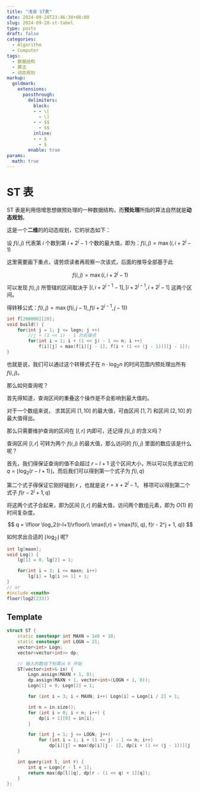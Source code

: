 ```yaml
---
title: "浅说 ST表"
date: 2024-09-28T23:46:38+08:00
slug: 2024-09-28-st-tabel
type: posts
draft: false
categories:
  - Algorithm
  - Computer
tags:
  - 数据结构
  - 算法
  - 动态规划
markup:
  goldmark:
    extensions:
      passthrough:
        delimiters:
          block:
          - - \[
            - \]
          - - $$
            - $$
          inline:
          - - $
            - $
        enable: true
params:
  math: true
---
```


# ST 表

ST 表是利用倍增思想做预处理的一种数据结构，而**预处理**所指的算法自然就是**动态规划**。

这是一个**二维**的的动态规划，它的状态如下：

设 $f(i,j)$ 代表第 $i$ 个数到第 $i + 2^j - 1$ 个数的最大值，即为：$f(i, j) = \max(i,i + 2^j - 1)$

这里需要画下重点，请劳烦读者再观察一次该式，后面的推导全部基于此

$$f(i, j) = \max(i,i + 2^j - 1)$$

可以发现 $f(i, j)$ 所管辖的区间取决于 $[i, i + 2^{j - 1} - 1] , [i + 2^{j - 1},i + 2^j - 1]$ 这两个区间。

得转移公式：$f(i, j) = \max(f(i, j - 1), f(i + 2^{j - 1}, j - 1))$

```cpp
int f[200000][20];
void build() {
    for(int j = 1; j <= logn; j ++)
        //j + (1 << i) - 1 为右端点
        for(int i = 1; i + (1 << j) - 1 <= n; i ++)
            f[i][j] = max(f[i][j - 1], f[i + (1 << (j - 1))][j - 1]);
}
```

也就是说，我们可以通过这个转移式子在 $n \cdot \log _2n$ 的时间范围内预处理出所有 $f(i,j)$。

那么如何查询呢？

首先得知道，查询区间的重叠这个操作是不会影响到最大值的。

对于一个数组来说， 求其区间 $[1, 10]$ 的最大值，可由区间 $[1, 7]$ 和区间 $[2, 10]$ 的最大值得出。

那么只需要维护查询的区间在 $[l, r]$ 内即可，还记得 $f(i,j)$ 的含义吗？

查询区间 $[l, r]$ 可转为两个 $f(i, j)$ 的最大值，那么访问的 $f(i, j)$ 里面的数应该是什么呢？

首先，我们得保证查询的值不会超过 $r - l + 1$ 这个区间大小，所以可以先求出它的 $q = \lfloor \log_2(r-l+1) \rfloor$，而后我们可以得到第一个式子为 $f(i, q)$

第二个式子得保证它刚好碰到 $r$ ，也就是说 $r = x + 2^j - 1$， 移项可以得到第二个式子 $f(r - 2^j + 1, q)$

将这两个式子合起来，即为区间 $[l, r]$ 的最大值，访问两个数组元素，即为 $O(1)$ 的时间复杂度。

$$
q = \lfloor \log_2(r-l+1)\rfloor\\
\max(l,r) = \max(f(i, q), f(r - 2^j + 1, q))
$$

如何求出合适的 $\lfloor \log_2 \rfloor$ 呢?

```cpp
int lg[maxn];
void Log() {
    lg[1] = 0, lg[2] = 1;

    for(int i = 3; i <= maxn; i++)
        lg[i] = lg[i >> 1] + 1;
}
// or
#include <cmath>
floor(log2(233))
```

## Template

```cpp
struct ST {
    static constexpr int MAXN = 1e6 + 10;
    static constexpr int LOGN = 21;
    vector<int> Logn;
    vector<vector<int>> dp;

    // 输入的数组下标需从 0 开始
    ST(vector<int>& in) {
        Logn.assign(MAXN + 1, 0);
        dp.assign(MAXN + 1, vector<int>(LOGN + 1, 0));
        Logn[1] = 0, Logn[2] = 1;

        for (int i = 3; i < MAXN; i++) Logn[i] = Logn[i / 2] + 1;

        int n = in.size();
        for (int i = 0; i < n; i++) {
            dp[i + 1][0] = in[i];
        }

        for (int j = 1; j <= LOGN; j++)
            for (int i = 1; i + (1 << j) - 1 <= n; i++)
                dp[i][j] = max(dp[i][j - 1], dp[i + (1 << (j - 1))][j - 1]);
    }

    int query(int l, int r) {
        int q = Logn[r - l + 1];
        return max(dp[l][q], dp[r - (1 << q) + 1][q]);
    }
};
```